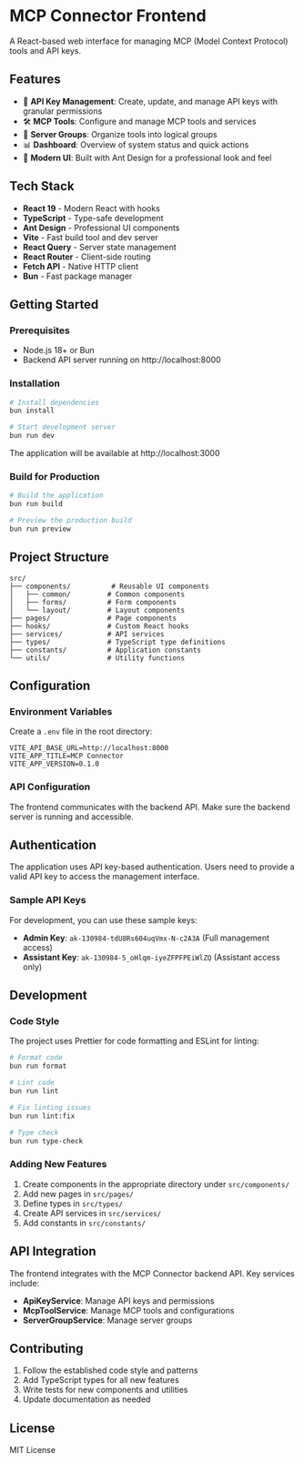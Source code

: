# MCP Connector Frontend

A React-based web interface for managing MCP (Model Context Protocol) tools and API keys.

## Features

- 🔐 **API Key Management**: Create, update, and manage API keys with granular permissions
- 🛠️ **MCP Tools**: Configure and manage MCP tools and services
- 🏢 **Server Groups**: Organize tools into logical groups
- 📊 **Dashboard**: Overview of system status and quick actions
- 🎨 **Modern UI**: Built with Ant Design for a professional look and feel

## Tech Stack

- **React 19** - Modern React with hooks
- **TypeScript** - Type-safe development
- **Ant Design** - Professional UI components
- **Vite** - Fast build tool and dev server
- **React Query** - Server state management
- **React Router** - Client-side routing
- **Fetch API** - Native HTTP client
- **Bun** - Fast package manager

## Getting Started

### Prerequisites

- Node.js 18+ or Bun
- Backend API server running on http://localhost:8000

### Installation

```bash
# Install dependencies
bun install

# Start development server
bun run dev
```

The application will be available at http://localhost:3000

### Build for Production

```bash
# Build the application
bun run build

# Preview the production build
bun run preview
```

## Project Structure

```
src/
├── components/          # Reusable UI components
│   ├── common/         # Common components
│   ├── forms/          # Form components
│   └── layout/         # Layout components
├── pages/              # Page components
├── hooks/              # Custom React hooks
├── services/           # API services
├── types/              # TypeScript type definitions
├── constants/          # Application constants
└── utils/              # Utility functions
```

## Configuration

### Environment Variables

Create a `.env` file in the root directory:

```env
VITE_API_BASE_URL=http://localhost:8000
VITE_APP_TITLE=MCP Connector
VITE_APP_VERSION=0.1.0
```

### API Configuration

The frontend communicates with the backend API. Make sure the backend server is running and accessible.

## Authentication

The application uses API key-based authentication. Users need to provide a valid API key to access the management interface.

### Sample API Keys

For development, you can use these sample keys:

- **Admin Key**: `ak-130984-tdU8Rs604uqVmx-N-c2A3A` (Full management access)
- **Assistant Key**: `ak-130984-5_oHlqm-iyeZFPFPEiWlZQ` (Assistant access only)

## Development

### Code Style

The project uses Prettier for code formatting and ESLint for linting:

```bash
# Format code
bun run format

# Lint code
bun run lint

# Fix linting issues
bun run lint:fix

# Type check
bun run type-check
```

### Adding New Features

1. Create components in the appropriate directory under `src/components/`
2. Add new pages in `src/pages/`
3. Define types in `src/types/`
4. Create API services in `src/services/`
5. Add constants in `src/constants/`

## API Integration

The frontend integrates with the MCP Connector backend API. Key services include:

- **ApiKeyService**: Manage API keys and permissions
- **McpToolService**: Manage MCP tools and configurations
- **ServerGroupService**: Manage server groups

## Contributing

1. Follow the established code style and patterns
2. Add TypeScript types for all new features
3. Write tests for new components and utilities
4. Update documentation as needed

## License

MIT License
